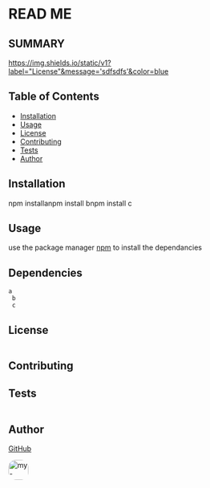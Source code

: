 #  READ ME
        
## SUMMARY
        


https://img.shields.io/static/v1?label="License"&message='sdfsdfs'&color=blue
        
        
## Table of Contents

- [Installation](#Installation)
- [Usage](#Usage)
- [License](#License)
- [Contributing](#Contributing)
- [Tests](#Tests)
- [Author](#Author)
        
        
## Installation
npm installanpm install bnpm install c
        
        
## Usage
use the package manager [npm]("https://nodejs.org/en/knowledge/getting-started/npm/what-is-npm/") to install the dependancies

## Dependencies
``` 
a
 b
 c
```
        
        
## License

            
``` 

```
        
         
## Contributing
            

        
        
## Tests
``` 

```
        
        
## Author
[GitHub](https://github.com/analoo)

<img src='https://avatars3.githubusercontent.com/u/8609011?v=4' alt = "my-avatar" style = "width: 40px; border-radius: 15px;"/>
       
        
